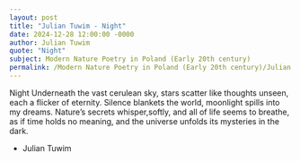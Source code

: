 ```yaml
---
layout: post
title: "Julian Tuwim - Night"
date: 2024-12-28 12:00:00 -0000
author: Julian Tuwim
quote: "Night"
subject: Modern Nature Poetry in Poland (Early 20th century)
permalink: /Modern Nature Poetry in Poland (Early 20th century)/Julian Tuwim/Julian Tuwim - Night
---
```


Night
Underneath the vast cerulean sky,
stars scatter like thoughts unseen,
each a flicker of eternity.
Silence blankets the world,
moonlight spills into my dreams.
Nature’s secrets whisper,softly,
and all of life seems to breathe,
as if time holds no meaning,
and the universe unfolds
its mysteries in the dark.


- Julian Tuwim

